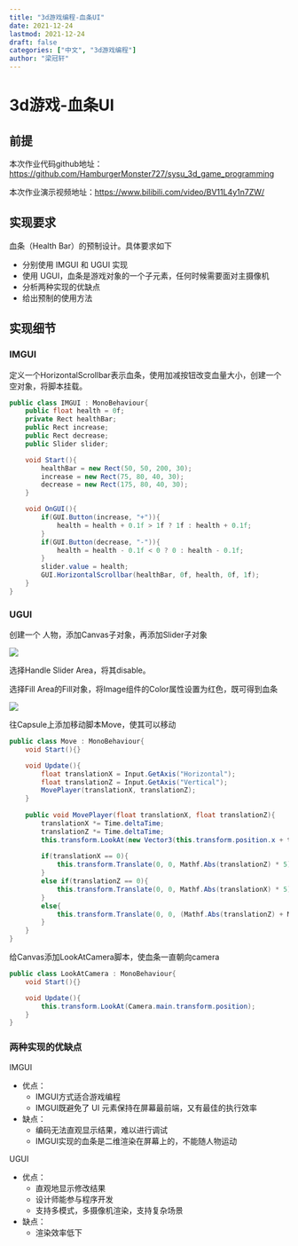```yaml
---
title: "3d游戏编程-血条UI"
date: 2021-12-24
lastmod: 2021-12-24
draft: false
categories: ["中文", "3d游戏编程"]
author: "梁冠轩"
---
```


# 3d游戏-血条UI

## 前提

本次作业代码github地址：https://github.com/HamburgerMonster727/sysu_3d_game_programming

本次作业演示视频地址：https://www.bilibili.com/video/BV11L4y1n7ZW/

## 实现要求

血条（Health Bar）的预制设计。具体要求如下

- 分别使用 IMGUI 和 UGUI 实现
- 使用 UGUI，血条是游戏对象的一个子元素，任何时候需要面对主摄像机
- 分析两种实现的优缺点
- 给出预制的使用方法

## 实现细节

### IMGUI

定义一个HorizontalScrollbar表示血条，使用加减按钮改变血量大小，创建一个空对象，将脚本挂载。

```c#
public class IMGUI : MonoBehaviour{
    public float health = 0f;
    private Rect healthBar;
    public Rect increase;
    public Rect decrease;
    public Slider slider;

    void Start(){
        healthBar = new Rect(50, 50, 200, 30);
        increase = new Rect(75, 80, 40, 30);
        decrease = new Rect(175, 80, 40, 30);
    }

    void OnGUI(){
        if(GUI.Button(increase, "+")){
            health = health + 0.1f > 1f ? 1f : health + 0.1f;
        }
        if(GUI.Button(decrease, "-")){
            health = health - 0.1f < 0 ? 0 : health - 0.1f;
        }
        slider.value = health;
        GUI.HorizontalScrollbar(healthBar, 0f, health, 0f, 1f);
    }
}
```

### UGUI

创建一个 人物，添加Canvas子对象，再添加Slider子对象

![](https://gitee.com/liangguanxuan/md_pictures/raw/master/sever/a%20(1).png)

选择Handle Slider Area，将其disable。

选择Fill Area的Fill对象，将Image组件的Color属性设置为红色，既可得到血条

![](https://gitee.com/liangguanxuan/md_pictures/raw/master/sever/a%20(2).png)

往Capsule上添加移动脚本Move，使其可以移动

```c#
public class Move : MonoBehaviour{
    void Start(){}

    void Update(){
        float translationX = Input.GetAxis("Horizontal");
        float translationZ = Input.GetAxis("Vertical");
        MovePlayer(translationX, translationZ);
    }
    
    public void MovePlayer(float translationX, float translationZ){
        translationX *= Time.deltaTime;
        translationZ *= Time.deltaTime;
        this.transform.LookAt(new Vector3(this.transform.position.x + translationX, this.transform.position.y, this.transform.position.z + translationZ));
        
        if(translationX == 0){
            this.transform.Translate(0, 0, Mathf.Abs(translationZ) * 5);
        }         
        else if(translationZ == 0){
            this.transform.Translate(0, 0, Mathf.Abs(translationX) * 5);
        } 
        else{
            this.transform.Translate(0, 0, (Mathf.Abs(translationZ) + Mathf.Abs(translationX)) * 2.5f);
        }  
    }
}
```

给Canvas添加LookAtCamera脚本，使血条一直朝向camera

```c#
public class LookAtCamera : MonoBehaviour{
    void Start(){}

    void Update(){
        this.transform.LookAt(Camera.main.transform.position);
    }
}
```

### 两种实现的优缺点

IMGUI

- 优点：
  - IMGUI方式适合游戏编程
  - IMGUI既避免了 UI 元素保持在屏幕最前端，又有最佳的执行效率
- 缺点：
  - 编码无法直观显示结果，难以进行调试
  - IMGUI实现的血条是二维渲染在屏幕上的，不能随人物运动

UGUI

- 优点：
  - 直观地显示修改结果
  - 设计师能参与程序开发
  - 支持多模式，多摄像机渲染，支持复杂场景
- 缺点：
  - 渲染效率低下


